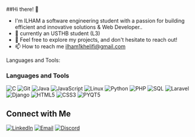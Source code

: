 ##Hi there! 👋
-  I'm ILHAM a software engineering student with a passion for building efficient and innovative solutions & Web Developer..
- 🌱  currently an USTHB student (L3)
- 💞️ Feel free to explore my projects, and don't hesitate to reach out!
- 📫 How to reach me ilham1khelifi@gmail.com


  
Languages and Tools:
### Languages and Tools
<p align="left">
  <img src="https://img.shields.io/badge/C-00599C?style=for-the-badge&logo=c&logoColor=white" alt="C" />
  <img src="https://img.shields.io/badge/Git-F05032?style=for-the-badge&logo=git&logoColor=white" alt="Git" />
  <img src="https://img.shields.io/badge/Java-007396?style=for-the-badge&logo=java&logoColor=white" alt="Java" />
  <img src="https://img.shields.io/badge/JavaScript-F7DF1E?style=for-the-badge&logo=javascript&logoColor=black" alt="JavaScript" />
  <img src="https://img.shields.io/badge/Linux-FCC624?style=for-the-badge&logo=linux&logoColor=black" alt="Linux" />
  <img src="https://img.shields.io/badge/Python-3776AB?style=for-the-badge&logo=python&logoColor=white" alt="Python" />
  <img src="https://img.shields.io/badge/PHP-777BB4?style=for-the-badge&logo=php&logoColor=white" alt="PHP" />
  <img src="https://img.shields.io/badge/SQL-4479A1?style=for-the-badge&logo=postgresql&logoColor=white" alt="SQL" />
  <img src="https://img.shields.io/badge/Laravel-FF2D20?style=for-the-badge&logo=laravel&logoColor=white" alt="Laravel" />
  <img src="https://img.shields.io/badge/Django-092E20?style=for-the-badge&logo=django&logoColor=white" alt="Django" />
  <img src="https://img.shields.io/badge/HTML5-E34F26?style=for-the-badge&logo=html5&logoColor=white" alt="HTML5" />
  <img src="https://img.shields.io/badge/CSS3-1572B6?style=for-the-badge&logo=css3&logoColor=white" alt="CSS3" />
  <img src="https://img.shields.io/badge/PYQT5-1572B6?style=for-the-badge&logo=PYQT5&logoColor=white" alt="PYQT5" />
</p>


## Connect with Me

[![LinkedIn](https://img.shields.io/badge/-LinkedIn-blue?style=flat&logo=linkedin)](https://www.linkedin.com/public-profile/settings?lipi=urn%3Ali%3Apage%3Ad_flagship3_profile_self_edit_contact-info%3BQENIeBfTQzuAKIvxmMzZUA%3D%3D/)
[![Email](https://img.shields.io/badge/-Email-red?style=flat&logo=gmail)](mailto:ilham1khelifi@gmail.com)
[![Discord](https://img.shields.io/badge/-Discord-5865F2?style=flat&logo=discord)](https://discord.com/users/__ilham__/)
<!---
Ilham-khelifi/Ilham-khelifi is a ✨ special ✨ repository because its `README.md` (this file) appears on your GitHub profile.
You can click the Preview link to take a look at your changes.
--->

